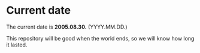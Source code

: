 # Current date

The current date is **2005.08.30.** (YYYY.MM.DD.)

This repository will be good when the world ends, so we will know how long it lasted.